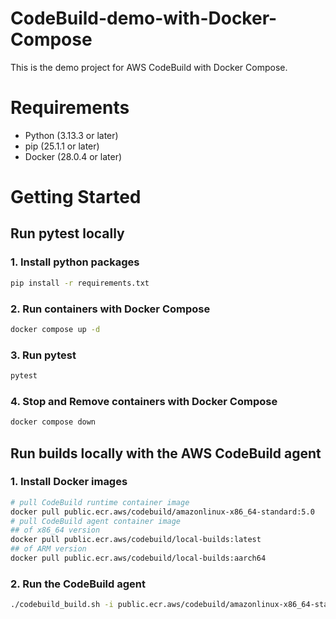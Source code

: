# CodeBuild-demo-with-Docker-Compose
This is the demo project for AWS CodeBuild with Docker Compose.

# Requirements

- Python (3.13.3 or later)
- pip (25.1.1 or later)
- Docker (28.0.4 or later)

# Getting Started

## Run pytest locally

### 1. Install python packages

```bash
pip install -r requirements.txt
```

### 2. Run containers with Docker Compose

```bash
docker compose up -d
```

### 3. Run pytest

```bash
pytest
```

### 4. Stop and Remove containers with Docker Compose

```bash
docker compose down
```

## Run builds locally with the AWS CodeBuild agent

### 1. Install Docker images

```bash
# pull CodeBuild runtime container image
docker pull public.ecr.aws/codebuild/amazonlinux-x86_64-standard:5.0
# pull CodeBuild agent container image
## of x86_64 version
docker pull public.ecr.aws/codebuild/local-builds:latest
## of ARM version
docker pull public.ecr.aws/codebuild/local-builds:aarch64
```

### 2. Run the CodeBuild agent

```bash
./codebuild_build.sh -i public.ecr.aws/codebuild/amazonlinux-x86_64-standard:5.0 -a build/codebuild/
```
